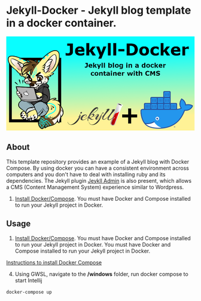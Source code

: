# Jekyll-Docker - Jekyll blog template in a docker container.
![Project-Banner](/readme/project-banner.png)

## About

This template repository provides an example of a Jekyll blog with Docker Compose. By using docker you can have a consistent environment across computers and you don't have to deal with installing ruby and its dependencies. The Jekyll plugin [Jeykll Admin](https://github.com/jekyll/jekyll-admin) is also present, which allows a CMS (Content Management System) experience similar to Wordpress.

1. [Install Docker/Compose](https://docs.docker.com/compose/install/). You must have Docker and Compose installed to run your Jekyll project in Docker.

## Usage

1. [Install Docker/Compose](https://docs.docker.com/compose/install/). You must have Docker and Compose installed to run your Jekyll project in Docker.
 You must have Docker and Compose installed to run your Jekyll project in Docker.

 [Instructions to install Docker Compose](https://docs.docker.com/compose/install/)


 4. Using GWSL, navigate to the **<Repo Directory>/windows** folder, run docker compose to start Intellij

 ```
 docker-compose up
 ```
